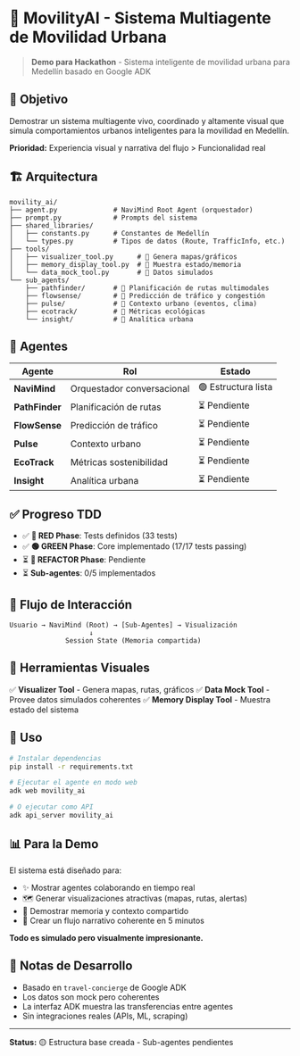 # 🧭 MovilityAI - Sistema Multiagente de Movilidad Urbana

> **Demo para Hackathon** - Sistema inteligente de movilidad urbana para Medellín basado en Google ADK

## 🎯 Objetivo

Demostrar un sistema multiagente vivo, coordinado y altamente visual que simula comportamientos urbanos inteligentes para la movilidad en Medellín.

**Prioridad:** Experiencia visual y narrativa del flujo > Funcionalidad real

## 🏗️ Arquitectura

```
movility_ai/
├── agent.py              # NaviMind Root Agent (orquestador)
├── prompt.py             # Prompts del sistema
├── shared_libraries/
│   ├── constants.py      # Constantes de Medellín
│   └── types.py          # Tipos de datos (Route, TrafficInfo, etc.)
├── tools/
│   ├── visualizer_tool.py      # 🎨 Genera mapas/gráficos
│   ├── memory_display_tool.py  # 🧠 Muestra estado/memoria
│   └── data_mock_tool.py       # 🎲 Datos simulados
└── sub_agents/
    ├── pathfinder/       # 🥇 Planificación de rutas multimodales
    ├── flowsense/        # 🥇 Predicción de tráfico y congestión
    ├── pulse/            # 🥈 Contexto urbano (eventos, clima)
    ├── ecotrack/         # 🥉 Métricas ecológicas
    └── insight/          # 🥉 Analítica urbana
```

## 🤖 Agentes

| Agente | Rol | Estado |
|--------|-----|--------|
| **NaviMind** | Orquestador conversacional | 🟢 Estructura lista |
| **PathFinder** | Planificación de rutas | ⏳ Pendiente |
| **FlowSense** | Predicción de tráfico | ⏳ Pendiente |
| **Pulse** | Contexto urbano | ⏳ Pendiente |
| **EcoTrack** | Métricas sostenibilidad | ⏳ Pendiente |
| **Insight** | Analítica urbana | ⏳ Pendiente |

## ✅ Progreso TDD

- ✅ **🔴 RED Phase**: Tests definidos (33 tests)
- ✅ **🟢 GREEN Phase**: Core implementado (17/17 tests passing)
- ⏳ **🔵 REFACTOR Phase**: Pendiente
- ⏳ **Sub-agentes**: 0/5 implementados

## 🔄 Flujo de Interacción

```
Usuario → NaviMind (Root) → [Sub-Agentes] → Visualización
                    ↓
              Session State (Memoria compartida)
```

## 🎨 Herramientas Visuales

✅ **Visualizer Tool** - Genera mapas, rutas, gráficos
✅ **Data Mock Tool** - Provee datos simulados coherentes
✅ **Memory Display Tool** - Muestra estado del sistema

## 🚀 Uso

```bash
# Instalar dependencias
pip install -r requirements.txt

# Ejecutar el agente en modo web
adk web movility_ai

# O ejecutar como API
adk api_server movility_ai
```

## 📊 Para la Demo

El sistema está diseñado para:
- ✨ Mostrar agentes colaborando en tiempo real
- 🗺️ Generar visualizaciones atractivas (mapas, rutas, alertas)
- 🧠 Demostrar memoria y contexto compartido
- 🎯 Crear un flujo narrativo coherente en 5 minutos

**Todo es simulado pero visualmente impresionante.**

## 📝 Notas de Desarrollo

- Basado en `travel-concierge` de Google ADK
- Los datos son mock pero coherentes
- La interfaz ADK muestra las transferencias entre agentes
- Sin integraciones reales (APIs, ML, scraping)

---

**Status:** 🟡 Estructura base creada - Sub-agentes pendientes
